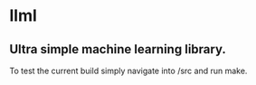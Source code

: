 # llml
## Ultra simple machine learning library.

To test the current build simply navigate into /src and run make.
